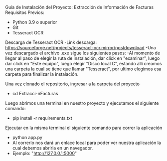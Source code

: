 Guía de Instalación del Proyecto: Extracción de Información de Facturas
Requisitos Previos:
- Python 3.9 o superior
- Git
- Tesseract OCR

Descarga de Tesseract OCR
-Link descarga: https://sourceforge.net/projects/tesseract-ocr.mirror/postdownload
-Una vez descargado el archivo .exe sigue los siguientes pasos:
-Al momento de llegar al paso de elegir la ruta de instalación, dar click en "examinar", luego dar click en "Este equipo", luego elegir "Disco local C",
  estando allí creamos una carpeta la cual se tiene que llamar "Tesseract", por ultimo elegimos esa carpeta para finalizar la instalación.

Una vez clonado el repositorio, ingresar a la carpeta del proyecto
- cd Extracci-nFacturas

Luego abrimos una terminal en nuestro proyecto y ejecutamos el siguiente comando:
- pip install -r requirements.txt

Ejecutar en la misma terminal el siguiente comando para correr la aplicación
- python app.py
- Al correrlo nos dará un enlace local para poder ver nuestra aplicación la cual debemos abrirla en un navegador.
- Ejemplo: "http://127.0.0.1:5000"
  

